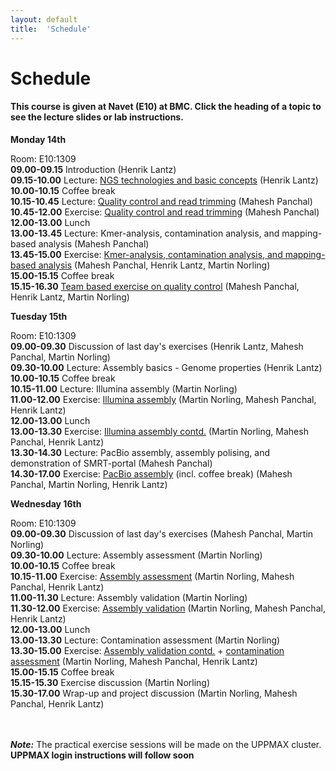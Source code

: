 ```yaml
---
layout: default
title:  'Schedule'
---
```


# Schedule

#### This course is given at Navet (E10) at BMC. Click the heading of a topic to see the lecture slides or lab instructions.

**Monday 14th** 

Room: E10:1309  
**09.00-09.15** Introduction (Henrik Lantz)  
**09.15-10.00** Lecture: [NGS technologies and basic concepts](files/Sequence_technologies_2016.ppt) (Henrik Lantz)  
**10.00-10.15** Coffee break  
**10.15-10.45** Lecture: [Quality control and read trimming](files/Sequence_Quality_Assessment.pdf) (Mahesh Panchal)  
**10.45-12.00** Exercise: [Quality control and read trimming](exercises/quality_control) (Mahesh Panchal)  
**12.00-13.00** Lunch  
**13.00-13.45** Lecture: Kmer-analysis, contamination analysis, and mapping-based analysis (Mahesh Panchal)  
**13.45-15.00** Exercise: [Kmer-analysis, contamination analysis, and mapping-based analysis](exercises/kmer_analysis) (Mahesh Panchal, Henrik Lantz, Martin Norling)  
**15.00-15.15** Coffee break  
**15.15-16.30** [Team based exercise on quality control](exercises/team_based_quality_control) (Mahesh Panchal, Henrik Lantz, Martin Norling)  

**Tuesday 15th** 

Room: E10:1309  
**09.00-09.30** Discussion of last day's exercises (Henrik Lantz, Mahesh Panchal, Martin Norling)  
**09.30-10.00** Lecture: Assembly basics - Genome properties (Henrik Lantz)  
**10.00-10.15** Coffee break  
**10.15-11.00** Lecture: Illumina assembly (Martin Norling)  
**11.00-12.00** Exercise: [Illumina assembly](exercises/illumina_assembly) (Martin Norling, Mahesh Panchal, Henrik Lantz)  
**12.00-13.00** Lunch  
**13.00-13.30** Exercise: [Illumina assembly contd.](exercises/illumina_assembly) (Martin Norling, Mahesh Panchal, Henrik Lantz)  
**13.30-14.30** Lecture: PacBio assembly, assembly polising, and demonstration of SMRT-portal (Mahesh Panchal)  
**14.30-17.00** Exercise: [PacBio assembly](exercises/pacbio_assembly) (incl. coffee break) (Mahesh Panchal, Martin Norling, Henrik Lantz)  

**Wednesday 16th**

Room: E10:1309  
**09.00-09.30** Discussion of last day's exercises (Mahesh Panchal, Martin Norling)  
**09.30-10.00** Lecture: Assembly assessment (Martin Norling)  
**10.00-10.15** Coffee break  
**10.15-11.00** Exercise: [Assembly assessment](exercises/assembly_assessment) (Martin Norling, Mahesh Panchal, Henrik Lantz)  
**11.00-11.30** Lecture: Assembly validation (Martin Norling)  
**11.30-12.00** Exercise: [Assembly validation](exercises/assembly_validation) (Martin Norling, Mahesh Panchal, Henrik Lantz)  
**12.00-13.00** Lunch  
**13.00-13.30** Lecture: Contamination assessment (Martin Norling)  
**13.30-15.00** Exercise: [Assembly validation contd.](exercises/assembly_validation) + [contamination assessment](exercises/contamination_assessment) (Martin Norling, Mahesh Panchal, Henrik Lantz)  
**15.00-15.15** Coffee break  
**15.15-15.30** Exercise discussion (Martin Norling)  
**15.30-17.00** Wrap-up and project discussion (Martin Norling, Mahesh Panchal, Henrik Lantz)  
<br/>
<br/>

***Note:***
The practical exercise sessions will be made on the UPPMAX cluster. **UPPMAX login instructions will follow soon**
